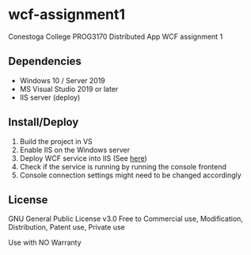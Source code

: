 # wcf-assignment1
Conestoga College PROG3170 Distributed App WCF assignment 1

## Dependencies
- Windows 10 / Server 2019
- MS Visual Studio 2019 or later
- IIS server (deploy)

## Install/Deploy
1. Build the project in VS
2. Enable IIS on the Windows server
3. Deploy WCF service into IIS (See [here](https://learn.microsoft.com/en-us/dotnet/framework/wcf/feature-details/deploying-an-internet-information-services-hosted-wcf-service))
4. Check if the service is running by running the console frontend
5. Console connection settings might need to be changed accordingly

## License
GNU General Public License v3.0
Free to Commercial use, Modification, Distribution, Patent use, Private use

Use with NO Warranty
